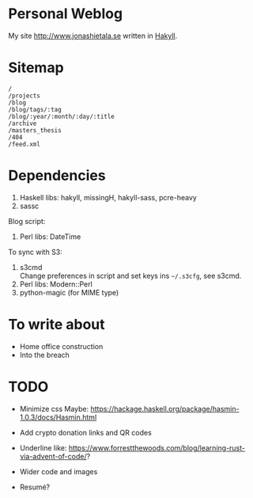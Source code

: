 Personal Weblog
===============

My site <http://www.jonashietala.se> written in [Hakyll][].

[Hakyll]: http://jaspervdj.be/hakyll/

Sitemap
=======

    /
    /projects
    /blog
    /blog/tags/:tag
    /blog/:year/:month/:day/:title
    /archive
    /masters_thesis
    /404
    /feed.xml

Dependencies
============

1. Haskell libs: hakyll, missingH, hakyll-sass, pcre-heavy
2. sassc

Blog script:
1. Perl libs: DateTime

To sync with S3:
1. s3cmd  
   Change preferences in script and set keys ins `~/.s3cfg`, see s3cmd.
2. Perl libs: Modern::Perl
3. python-magic (for MIME type)

To write about
==============

* Home office construction
* Into the breach


TODO
====

* Minimize css
  Maybe:
  https://hackage.haskell.org/package/hasmin-1.0.3/docs/Hasmin.html
* Add crypto donation links and QR codes
* Underline like: https://www.forrestthewoods.com/blog/learning-rust-via-advent-of-code/?
* Wider code and images

* Resumé?


